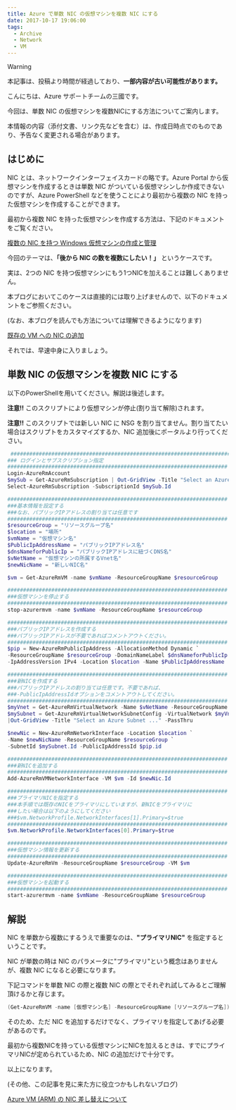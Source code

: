 ```yaml
---
title: Azure で単数 NIC の仮想マシンを複数 NIC にする
date: 2017-10-17 19:06:00 
tags:
  - Archive
  - Network
  - VM
---
```

> [!WARNING]
> 本記事は、投稿より時間が経過しており、**一部内容が古い可能性があります。**

こんにちは、Azure サポートチームの三國です。

今回は、単数 NIC の仮想マシンを複数NICにする方法についてご案内します。

本情報の内容（添付文書、リンク先などを含む）は、作成日時点でのものであり、予告なく変更される場合があります。

## はじめに

NIC とは、ネットワークインターフェイスカードの略です。Azure Portal から仮想マシンを作成するときは単数 NIC がついている仮想マシンしか作成できないのですが、Azure PowerShell などを使うことにより最初から複数の NIC を持った仮想マシンを作成することができます。

最初から複数 NIC を持った仮想マシンを作成する方法は、下記のドキュメントをご覧ください。

[複数の NIC を持つ Windows 仮想マシンの作成と管理](https://docs.microsoft.com/ja-jp/azure/virtual-machines/windows/multiple-nics#create-a-vm-with-multiple-nics)

今回のテーマは、**「後から NIC の数を複数にしたい！」** というケースです。

実は、2つの NIC を持つ仮想マシンにもう1つNICを加えることは難しくありません。

本ブログにおいてこのケースは直接的には取り上げませんので、以下のドキュメントをご参照ください。

(なお、本ブログを読んでも方法については理解できるようになります)

[既存の VM への NIC の追加](https://docs.microsoft.com/ja-jp/azure/virtual-machines/windows/multiple-nics#add-a-nic-to-an-existing-vm)

それでは、早速中身に入りましょう。

## 単数 NIC の仮想マシンを複数 NIC にする

以下のPowerShellを用いてください。解説は後述します。

**注意!!** このスクリプトにより仮想マシンが停止(割り当て解除)されます。

**注意!!** このスクリプトでは新しい NIC に NSG を割り当てません。割り当てたい場合はスクリプトをカスタマイズするか、NIC 追加後にポータルより行ってください。
```PowerShell
 ######################################################################
### ログインとサブスクリプション指定
######################################################################
Login-AzureRmAccount
$mySub = Get-AzureRmSubscription | Out-GridView -Title "Select an Azure Subscription ..." -PassThru
Select-AzureRmSubscription -SubscriptionId $mySub.Id 

######################################################################
###基本情報を設定する
###なお、パブリックIPアドレスの割り当ては任意です
######################################################################
$resourceGroup = "リソースグループ名"
$location = "場所"
$vmName = "仮想マシン名"
$PublicIpAddressName = "パブリックIPアドレス名"
$dnsNameforPublicIp = "パブリックIPアドレスに紐づくDNS名"
$vNetName = "仮想マシンの所属するVnet名"
$newNicName = "新しいNIC名"

$vm = Get-AzureRmVM -name $vmName -ResourceGroupName $resourceGroup

######################################################################
###仮想マシンを停止する
######################################################################
stop-azurermvm -name $vmName -ResourceGroupName $resourceGroup

######################################################################
###パブリックIPアドレスを作成する
###パブリックIPアドレスが不要であればコメントアウトください。
######################################################################
$pip = New-AzureRmPublicIpAddress -AllocationMethod Dynamic `
-ResourceGroupName $resourceGroup -DomainNameLabel $dnsNameforPublicIp `
-IpAddressVersion IPv4 -Location $location -Name $PublicIpAddressName

######################################################################
###新NICを作成する
###パブリックIPアドレスの割り当ては任意です。不要であれば、
###-PublicIpAddressIdオプションをコメントアウトしてください。
######################################################################
$myVnet = Get-AzureRmVirtualNetwork -Name $vNetName -ResourceGroupName $resourceGroup
$mySubnet = Get-AzureRmVirtualNetworkSubnetConfig -VirtualNetwork $myVnet `
|Out-GridView -Title "Select an Azure Subnet ..." -PassThru

$newNic = New-AzureRmNetworkInterface -Location $location `
-Name $newNicName -ResourceGroupName $resourceGroup `
-SubnetId $mySubnet.Id -PublicIpAddressId $pip.id

######################################################################
###新NICを追加する
######################################################################
Add-AzureRmVMNetworkInterface -VM $vm -Id $newNic.Id

######################################################################
###プライマリNICを指定する
###本手順では既存のNICをプライマリにしていますが、新NICをプライマリに
###したい場合は以下のようにしてください
###$vm.NetworkProfile.NetworkInterfaces[1].Primary=$true
######################################################################
$vm.NetworkProfile.NetworkInterfaces[0].Primary=$true

######################################################################
###仮想マシン情報を更新する
######################################################################
Update-AzureRmVm -ResourceGroupName $resourceGroup -VM $vm

######################################################################
###仮想マシンを起動する
######################################################################
start-azurermvm -name $vmName -ResourceGroupName $resourceGroup
```
## 解説

NIC を単数から複数にするうえで重要なのは、**"プライマリNIC"** を指定するということです。

NIC が単数の時は NIC のパラメータに"プライマリ"という概念はありませんが、複数 NIC になると必要になります。

下記コマンドを単数 NIC の際と複数 NIC の際とでそれぞれ試してみるとご理解頂けるかと存じます。
```PowerShell
(Get-AzureRmVM -name [仮想マシン名] -ResourceGroupName [リソースグループ名]).NetworkProfile.NetworkInterfaces
```
そのため、ただ NIC を追加するだけでなく、プライマリを指定してあげる必要があるのです。

最初から複数NICを持っている仮想マシンにNICを加えるときは、すでにプライマリNICが定められているため、NIC の追加だけで十分です。

以上になります。

(その他、この記事を見に来た方に役立つかもしれないブログ)

[Azure VM (ARM) の NIC 差し替えについて](https://www.syuheiuda.com/?p=4873)